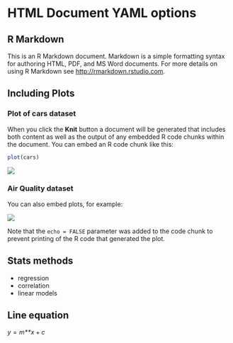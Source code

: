 HTML Document YAML options
==========================

R Markdown
----------

This is an R Markdown document. Markdown is a simple formatting syntax
for authoring HTML, PDF, and MS Word documents. For more details on
using R Markdown see
<a href="http://rmarkdown.rstudio.com" class="uri">http://rmarkdown.rstudio.com</a>.

Including Plots
---------------

### Plot of cars dataset

When you click the **Knit** button a document will be generated that
includes both content as well as the output of any embedded R code
chunks within the document. You can embed an R code chunk like this:

``` r
plot(cars)
```

![](03-01-github-md-document_files/figure-markdown_github/cars-1.png)

### Air Quality dataset

You can also embed plots, for example:

![](03-01-github-md-document_files/figure-markdown_github/pressure-1.png)

Note that the `echo = FALSE` parameter was added to the code chunk to
prevent printing of the R code that generated the plot.

Stats methods
-------------

-   regression
-   correlation
-   linear models

Line equation
-------------

*y* = *m**x* + *c*
